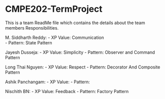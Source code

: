 # CMPE202-TermProject
This is a team ReadMe file which contains the details about the team members Responsibilities. 


M. Siddharth Reddy:
                  - XP Value: Communication     
                  - Pattern: State Pattern

Jayesh Dusseja:
                  - XP Value: Simplicity
                  - Pattern: Observer and Command Pattern

Long Thai Nguyen:
                  - XP Value: Respect
                  - Pattern: Decorator And Composite Pattern

Ashik Panchangam:
                  - XP Value:
                  - Pattern:

Nischith BN:
                  - XP Value: Feedback
                  - Pattern: Factory Pattern